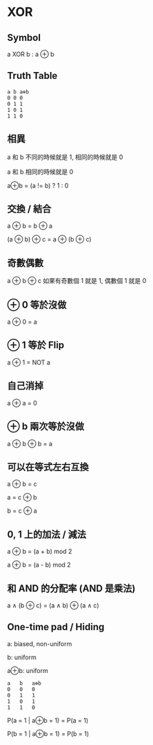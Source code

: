 # XOR

## Symbol

a XOR b : a ⊕ b

## Truth Table
```
a b a⊕b
0 0 0
0 1 1
1 0 1
1 1 0
```

## 相異

a 和 b 不同的時候就是 1, 相同的時候就是 0

a 和 b 相同的時候就是 0

a⊕b = (a != b) ? 1 : 0

## 交換 / 結合

a ⊕ b = b ⊕ a

(a ⊕ b) ⊕ c = a ⊕ (b ⊕ c)

## 奇數偶數

a ⊕ b ⊕ c 如果有奇數個 1 就是 1, 偶數個 1 就是 0

## ⊕ 0 等於沒做

a ⊕ 0 = a

## ⊕ 1 等於 Flip

a ⊕ 1 = NOT a

## 自己消掉

a ⊕ a = 0

## ⊕ b 兩次等於沒做

a ⊕ b ⊕ b = a

## 可以在等式左右互換

a ⊕ b = c

a = c ⊕ b

b = c ⊕ a

## 0, 1 上的加法 / 減法

a ⊕ b = (a + b) mod 2

a ⊕ b = (a - b) mod 2

## 和 AND 的分配率 (AND 是乘法)

a ∧ (b ⊕ c) = (a ∧ b) ⊕ (a ∧ c)

## One-time pad / Hiding

a: biased, non-uniform

b: uniform

a⊕b: uniform
```
a   b   a⊕b
0   0   0
0   1   1
1   0   1
1   1   0
```
P(a = 1 | a⊕b = 1) = P(a = 1)

P(b = 1 | a⊕b = 1) = P(b = 1)
